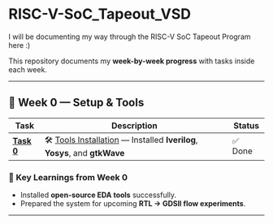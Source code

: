 # RISC-V-SoC_Tapeout_VSD


I will be documenting my way through the RISC-V SoC Tapeout Program here :)  

This repository documents my **week-by-week progress** with tasks inside each week.  



---

## 📅 Week 0 — Setup & Tools

| Task | Description | Status |
|------|-------------|---------|
| [**Task 0**](Week0/Task0/README.md) | 🛠️ [Tools Installation](Week0/Task0/README.md) — Installed **Iverilog**, **Yosys**, and **gtkWave** | ✅ Done |



### 🌟 Key Learnings from Week 0
- Installed **open-source EDA tools** successfully.    
- Prepared the system for upcoming **RTL → GDSII flow experiments**.








---
